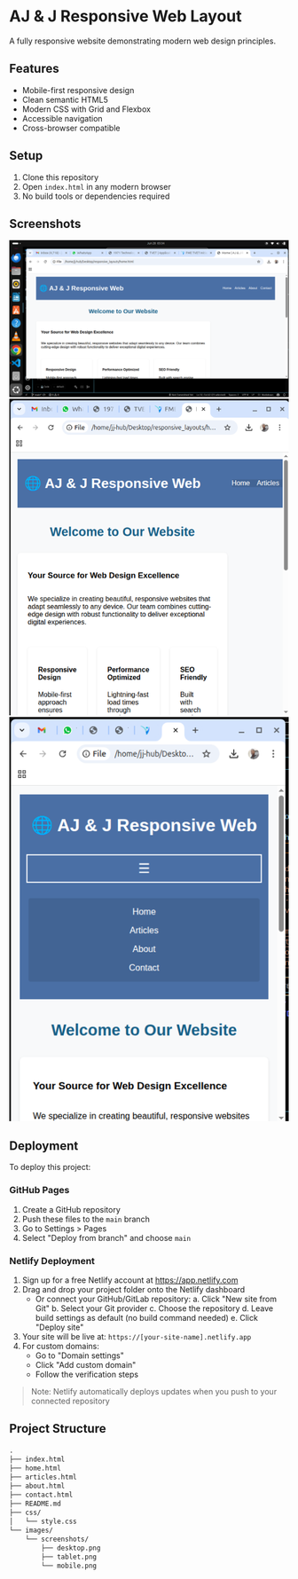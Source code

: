 # AJ & J Responsive Web Layout

A fully responsive website demonstrating modern web design principles.

## Features
- Mobile-first responsive design
- Clean semantic HTML5
- Modern CSS with Grid and Flexbox
- Accessible navigation
- Cross-browser compatible

## Setup
1. Clone this repository
2. Open `index.html` in any modern browser
3. No build tools or dependencies required

## Screenshots
![Desktop View](images/screenshots/desktop.png)
![Tablet View](images/screenshots/tablet.png)
![Mobile View](images/screenshots/mobile.png)

## Deployment
To deploy this project:

### GitHub Pages
1. Create a GitHub repository
2. Push these files to the `main` branch
3. Go to Settings > Pages
4. Select "Deploy from branch" and choose `main`

### Netlify Deployment
1. Sign up for a free Netlify account at https://app.netlify.com
2. Drag and drop your project folder onto the Netlify dashboard
   - Or connect your GitHub/GitLab repository:
     a. Click "New site from Git"
     b. Select your Git provider
     c. Choose the repository
     d. Leave build settings as default (no build command needed)
     e. Click "Deploy site"
3. Your site will be live at: `https://[your-site-name].netlify.app`
4. For custom domains:
   - Go to "Domain settings"
   - Click "Add custom domain"
   - Follow the verification steps

> Note: Netlify automatically deploys updates when you push to your connected repository

## Project Structure
```
.
├── index.html
├── home.html
├── articles.html
├── about.html
├── contact.html
├── README.md
├── css/
│   └── style.css
└── images/
    └── screenshots/
        ├── desktop.png
        ├── tablet.png
        └── mobile.png